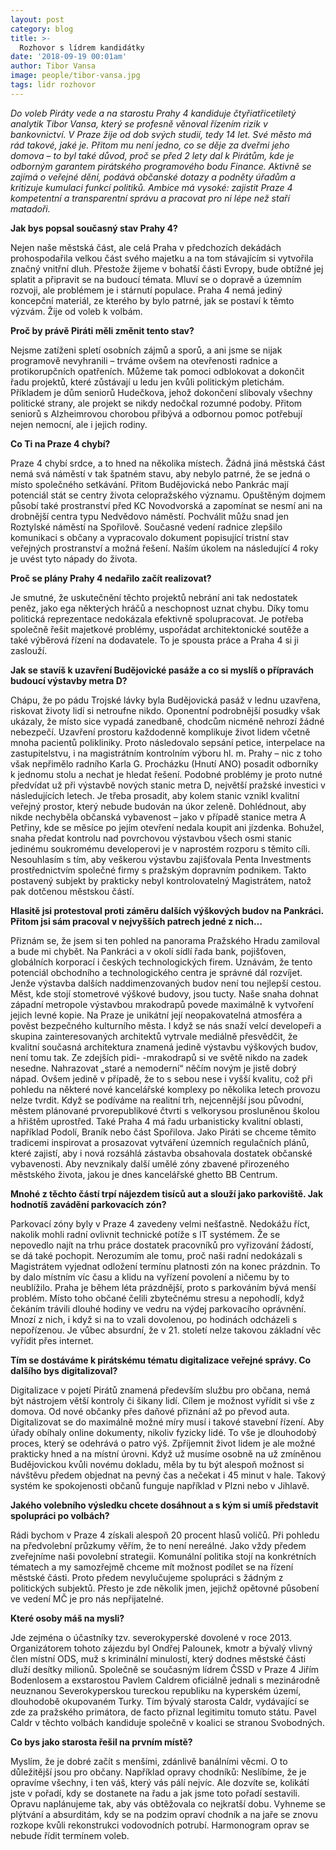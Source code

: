 ```yaml
---
layout: post
category: blog
title: >-  
  Rozhovor s lídrem kandidátky
date: '2018-09-19 00:01am'
author: Tibor Vansa
image: people/tibor-vansa.jpg
tags: lidr rozhovor
---
```


<i>Do voleb Piráty vede a na starostu Prahy 4 kandiduje čtyřiatřicetiletý analytik Tibor Vansa, který se profesně věnoval řízením rizik v bankovnictví. V Praze žije od dob svých studií, tedy 14 let. Své město má rád takové,
jaké je. Přitom mu není jedno, co se děje za dveřmi jeho domova – to byl
také důvod, proč se před 2 lety dal k Pirátům, kde je odborným garantem
pirátského programového bodu Finance. Aktivně se zajímá o veřejné dění,
podává občanské dotazy a podněty úřadům a kritizuje kumulaci funkcí
politiků. Ambice má vysoké: zajistit Praze 4 kompetentní a transparentní
správu a pracovat pro ni lépe než staří matadoři.</i>


<b>Jak bys popsal současný stav Prahy 4?</b>

Nejen naše městská část, ale celá Praha v předchozích dekádách prohospodařila velkou část svého majetku a na tom
stávajícím si vytvořila značný vnitřní dluh. Přestože žijeme v bohatší části Evropy, bude obtížné jej splatit a připravit
se na budoucí témata. Mluví se o dopravě a územním rozvoji, ale problémem
je i stárnutí populace. Praha 4 nemá jediný koncepční materiál, ze kterého
by bylo patrné, jak se postaví k těmto výzvám. Žije od voleb k volbám.

<b>Proč by právě Piráti měli změnit tento stav?</b>

Nejsme zatíženi spletí osobních zájmů a sporů, a ani jsme se nijak programově
nevyhranili – trváme ovšem na otevřenosti radnice a protikorupčních opatřeních. 
Můžeme tak pomoci odblokovat a dokončit řadu projektů, které zůstávají u ledu jen kvůli politickým
pletichám. Příkladem je dům seniorů Hudečkova, jehož dokončení slibovaly
všechny politické strany, ale projekt se nikdy nedočkal rozumné podoby. Přitom seniorů s Alzheimrovou chorobou
přibývá a odbornou pomoc potřebují nejen nemocní, ale i jejich rodiny.

<b>Co Ti na Praze 4 chybí?</b>

Praze 4 chybí srdce, a to hned na několika místech. Žádná jiná městská
část nemá svá náměstí v tak špatném stavu, aby nebylo patrné, že se jedná
o místo společného setkávání. Přitom Budějovická nebo Pankrác mají potenciál
stát se centry života celopražského významu. Opuštěným dojmem
působí také prostranství před KC Novodvorská a zapomínat se nesmí ani
na drobnější centra typu Nedvědovo náměstí. Pochválit můžu snad jen
Roztylské náměstí na Spořilově. Současné vedení radnice zlepšilo
komunikaci s občany a vypracovalo dokument popisující tristní stav veřejných
prostranství a možná řešení. Naším úkolem na následující 4 roky je uvést tyto nápady do života.

<b>Proč se plány Prahy 4 nedařilo začít realizovat?</b>

Je smutné, že uskutečnění těchto projektů nebrání ani tak nedostatek
peněz, jako ega některých hráčů a neschopnost uznat chybu. Díky tomu
politická reprezentace nedokázala efektivně spolupracovat. Je potřeba
společně řešit majetkové problémy, uspořádat architektonické soutěže
a také výběrová řízení na dodavatele. To je spousta práce a Praha 4 si ji zaslouží.

<b>Jak se stavíš k uzavření Budějovické pasáže a co si myslíš o přípravách budoucí výstavby metra D?</b>

Chápu, že po pádu Trojské lávky byla Budějovická pasáž v lednu uzavřena,
riskovat životy lidí si netroufne nikdo. Oponentní podrobnější posudky však
ukázaly, že místo sice vypadá zanedbaně, chodcům nicméně nehrozí žádné
nebezpečí. Uzavření prostoru každodenně komplikuje život lidem včetně
mnoha pacientů polikliniky. Proto následovalo sepsání petice, interpelace
na zastupitelstvu, i na magistrátním kontrolním výboru hl. m. Prahy – nic
z toho však nepřimělo radního Karla G. Procházku (Hnutí ANO) posadit
odborníky k jednomu stolu a nechat je hledat řešení.
Podobné problémy je proto nutné předvídat už při výstavbě nových stanic
metra D, největší pražské investici v následujících letech. Je třeba prosadit,
aby kolem stanic vznikl kvalitní veřejný prostor, který nebude budován na úkor
zeleně. Dohlédnout, aby nikde nechyběla občanská vybavenost – jako v případě
stanice metra A Petřiny, kde se měsíce po jejím otevření nedala koupit ani jízdenka.
Bohužel, snaha předat kontrolu nad povrchovou výstavbou všech osmi
stanic jedinému soukromému developerovi je v naprostém rozporu s těmito cíli. Nesouhlasím s tím, aby veškerou výstavbu
zajišťovala Penta Investments prostřednictvím společné firmy s pražským
dopravním podnikem. Takto postavený subjekt by prakticky nebyl kontrolovatelný
Magistrátem, natož pak dotčenou městskou částí.

<b>Hlasitě jsi protestoval proti záměru dalších výškových budov na Pankráci. Přitom jsi sám pracoval v nejvyšších patrech jedné z nich…</b>

Přiznám se, že jsem si ten pohled na panorama Pražského Hradu zamiloval
a bude mi chybět. Na Pankráci a v okolí sídlí řada bank, pojišťoven, globálních
korporací i českých technologických firem. Uznávám, že tento potenciál
obchodního a technologického centra je správné dál rozvíjet. Jenže výstavba
dalších naddimenzovaných budov není tou nejlepší cestou. Měst, kde stojí stometrové
výškové budovy, jsou tucty. Naše snaha dohnat západní metropole
výstavbou mrakodrapů povede maximálně k vytvoření jejich levné kopie.
Na Praze je unikátní její neopakovatelná atmosféra a pověst bezpečného kulturního
města. I když se nás snaží velcí developeři a skupina zainteresovaných
architektů vytrvale mediálně přesvědčit, že kvalitní současná architektura
znamená jedině výstavbu výškových budov, není tomu tak. Ze zdejších pidi-
-mrakodrapů si ve světě nikdo na zadek nesedne. Nahrazovat „staré a nemoderní“
něčím novým je jistě dobrý nápad. Ovšem jedině v případě, že to s sebou
nese i vyšší kvalitu, což při pohledu na některé nové kancelářské komplexy
po několika letech provozu nelze tvrdit. Když se podíváme na realitní trh, nejcennější
jsou původní, městem plánované prvorepublikové čtvrti s velkorysou
prosluněnou školou a hřištěm uprostřed. Také Praha 4 má řadu urbanisticky
kvalitní oblasti, například Podolí, Braník nebo část Spořilova. Jako Piráti se chceme těmito tradicemi inspirovat
a prosazovat vytváření územních regulačních plánů, které zajistí, aby i nová rozsáhlá zástavba obsahovala
dostatek občanské vybavenosti. Aby nevznikaly další umělé zóny zbavené přirozeného městského života, jakou je
dnes kancelářské ghetto BB Centrum.

<b>Mnohé z těchto částí trpí nájezdem tisíců aut a slouží jako parkoviště. Jak hodnotíš zavádění parkovacích zón?</b>

Parkovací zóny byly v Praze 4 zavedeny velmi nešťastně. Nedokážu říct, nakolik
mohli radní ovlivnit technické potíže s IT systémem. Že se nepovedlo najít
na trhu práce dostatek pracovníků pro vyřizování žádostí, se dá také pochopit.
Nerozumím ale tomu, proč naši radní nedokázali s Magistrátem vyjednat odložení
termínu platnosti zón na konec prázdnin. To by dalo místním víc času
a klidu na vyřízení povolení a ničemu by to neublížilo. Praha je během léta
prázdnější, proto s parkováním bývá menší problém. Místo toho občané čelili zbytečnému stresu a nepohodlí, když čekáním trávili
dlouhé hodiny ve vedru na výdej parkovacího oprávnění. Mnozí z nich, i když si na to vzali dovolenou, po hodinách odcházeli s nepořízenou. Je vůbec absurdní, že v 21. století nelze takovou
základní věc vyřídit přes internet.

<b>Tím se dostáváme k pirátskému tématu digitalizace veřejné správy. Co dalšího bys digitalizoval?</b>

Digitalizace v pojetí Pirátů znamená především službu pro občana, nemá být
nástrojem větší kontroly či šikany lidí. Cílem je možnost vyřídit si vše z domova.
Od nové občanky přes daňové přiznání až po převod auta. Digitalizovat se
do maximálně možné míry musí i takové stavební řízení. Aby úřady obíhaly online
dokumenty, nikoliv fyzicky lidé. To vše je dlouhodobý proces, který se odehrává
o patro výš. Zpříjemnit život lidem je ale možné prakticky hned a na místní
úrovni. Když už musíme osobně na už zmíněnou Budějovickou kvůli novému
dokladu, měla by tu být alespoň možnost si návštěvu předem objednat na pevný
čas a nečekat i 45 minut v hale. Takový systém ke spokojenosti občanů funguje například v Plzni nebo v Jihlavě.

<b>Jakého volebního výsledku chcete dosáhnout a s kým si umíš představit spolupráci po volbách?</b>

Rádi bychom v Praze 4 získali alespoň 20 procent hlasů voličů. Při pohledu
na předvolební průzkumy věřím, že to není nereálné. Jako vždy předem zveřejníme
naši povolební strategii. Komunální politika stojí na konkrétních tématech
a my samozřejmě chceme mít možnost podílet se na řízení městské části. Proto
předem nevylučujeme spolupráci s žádným z politických subjektů. Přesto je zde
několik jmen, jejichž opětovné působení ve vedení MČ je pro nás nepřijatelné.

<b>Které osoby máš na mysli?</b>

Jde zejména o účastníky tzv. severokyperské dovolené v roce 2013. Organizátorem
tohoto zájezdu byl Ondřej Palounek, kmotr a bývalý vlivný člen
místní ODS, muž s kriminální minulostí, který dodnes městské části dluží desítky
milionů. Společně se současným lídrem ČSSD v Praze 4 Jiřím Bodenlosem
a exstarostou Pavlem Caldrem oficiálně jednali s mezinárodně neuznanou
Severokyperskou tureckou republiku na kyperském území, dlouhodobě okupovaném
Turky. Tím bývalý starosta Caldr, vydávající se zde za pražského
primátora, de facto přiznal legitimitu tomuto státu. Pavel Caldr v těchto volbách
kandiduje společně v koalici se stranou Svobodných.

<b>Co bys jako starosta řešil na prvním místě?</b>

Myslím, že je dobré začít s menšími, zdánlivě banálními věcmi. O to důležitější
jsou pro občany. Například opravy chodníků: Neslíbíme, že je opravíme
všechny, i ten váš, který vás pálí nejvíc. Ale dozvíte se, kolikátí jste v pořadí, kdy
se dostanete na řadu a jak jsme toto pořadí sestavili. Opravu naplánujeme tak,
aby vás obtěžovala co nejkratší dobu. Vyhneme se plýtvání a absurditám, kdy
se na podzim opraví chodník a na jaře se znovu rozkope kvůli rekonstrukci
vodovodních potrubí. Harmonogram oprav se nebude řídit termínem voleb.
